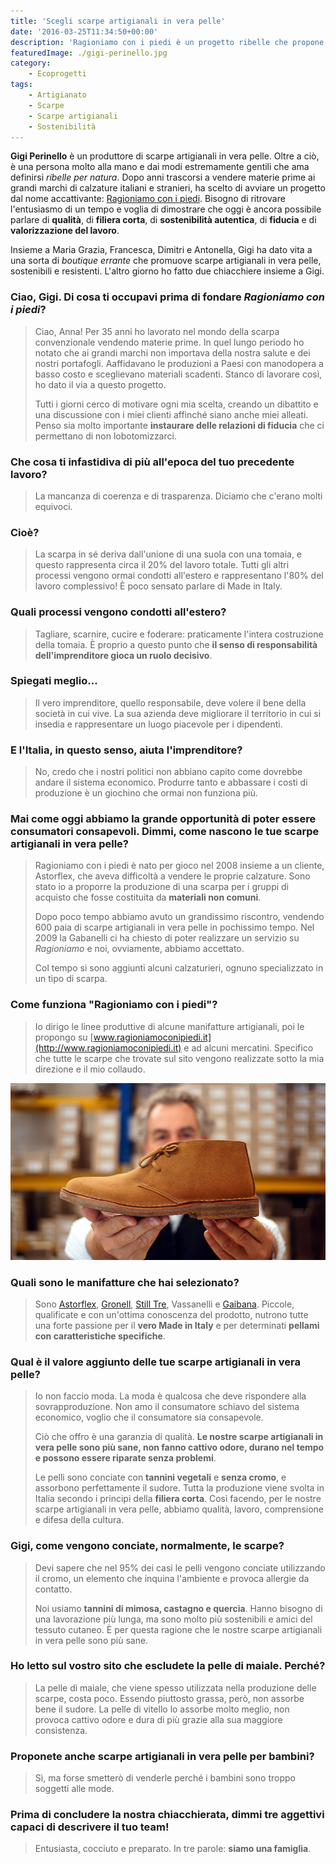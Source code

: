```yaml
---
title: 'Scegli scarpe artigianali in vera pelle'
date: '2016-03-25T11:34:50+00:00'
description: 'Ragioniamo con i piedi è un progetto ribelle che propone scarpe artigianali in vera pelle, sane, durevoli nel tempo e amiche dell''ambiente.'
featuredImage: ./gigi-perinello.jpg
category:
    - Ecoprogetti
tags:
    - Artigianato
    - Scarpe
    - Scarpe artigianali
    - Sostenibilità
---
```



**Gigi Perinello** è un produttore di scarpe artigianali in vera pelle. Oltre a ciò, è una persona molto alla mano e dai modi estremamente gentili che ama definirsi *ribelle per natura*.
Dopo anni trascorsi a vendere materie prime ai grandi marchi di calzature italiani e stranieri, ha scelto di avviare un progetto dal nome accattivante: [Ragioniamo con i piedi](http://www.ragioniamoconipiedi.it/it).
Bisogno di ritrovare l'entusiasmo di un tempo e voglia di dimostrare che oggi è ancora possibile parlare di **qualità**, di **filiera corta**, di **sostenibilità autentica**, di **fiducia** e di **valorizzazione del lavoro**.

Insieme a Maria Grazia, Francesca, Dimitri e Antonella, Gigi ha dato vita a una sorta di *boutique errante* che promuove scarpe artigianali in vera pelle, sostenibili e resistenti.
L'altro giorno ho fatto due chiacchiere insieme a Gigi.

### Ciao, Gigi. Di cosa ti occupavi prima di fondare *Ragioniamo con i piedi*?

> Ciao, Anna! Per 35 anni ho lavorato nel mondo della scarpa convenzionale vendendo materie prime. In quel lungo periodo ho notato che ai grandi marchi non importava della nostra salute e dei nostri portafogli. Aaffidavano le produzioni a Paesi con manodopera a basso costo e sceglievano materiali scadenti. Stanco di lavorare così, ho dato il via a questo progetto.
>
> Tutti i giorni cerco di motivare ogni mia scelta, creando un dibattito e una discussione con i miei clienti affinché siano anche miei alleati. Penso sia molto importante **instaurare delle relazioni di fiducia** che ci permettano di non lobotomizzarci.

### Che cosa ti infastidiva di più all'epoca del tuo precedente lavoro?

> La mancanza di coerenza e di trasparenza. Diciamo che c'erano molti equivoci.

### Cioè?

> La scarpa in sé deriva dall'unione di una suola con una tomaia, e questo rappresenta circa il 20% del lavoro totale. Tutti gli altri processi vengono ormai condotti all'estero e rappresentano l'80% del lavoro complessivo! È poco sensato parlare di Made in Italy.

### Quali processi vengono condotti all'estero?

> Tagliare, scarnire, cucire e foderare: praticamente l'intera costruzione della tomaia. È proprio a questo punto che **il senso di responsabilità dell'imprenditore gioca un ruolo decisivo**.

### Spiegati meglio...

> Il vero imprenditore, quello responsabile, deve volere il bene della società in cui vive. La sua azienda deve migliorare il territorio in cui si insedia e rappresentare un luogo piacevole per i dipendenti.

### E l'Italia, in questo senso, aiuta l'imprenditore?

> No, credo che i nostri politici non abbiano capito come dovrebbe andare il sistema economico. Produrre tanto e abbassare i costi di produzione è un giochino che ormai non funziona più.

### Mai come oggi abbiamo la grande opportunità di poter essere consumatori consapevoli. Dimmi, come nascono le tue scarpe artigianali in vera pelle?

> Ragioniamo con i piedi è nato per gioco nel 2008 insieme a un cliente, Astorflex, che aveva difficoltà a vendere le proprie calzature. Sono stato io a proporre la produzione di una scarpa per i gruppi di acquisto che fosse costituita da **materiali non comuni**.
>
> Dopo poco tempo abbiamo avuto un grandissimo riscontro, vendendo 600 paia di scarpe artigianali in vera pelle in pochissimo tempo. Nel 2009 la Gabanelli ci ha chiesto di poter realizzare un servizio su *Ragioniamo* e noi, ovviamente, abbiamo accettato.
>
> Col tempo si sono aggiunti alcuni calzaturieri, ognuno specializzato in un tipo di scarpa.

### Come funziona "Ragioniamo con i piedi"?

> Io dirigo le linee produttive di alcune manifatture artigianali, poi le propongo su [www.ragioniamoconipiedi.it](http://www.ragioniamoconipiedi.it) e ad alcuni mercatini. Specifico che tutte le scarpe che trovate sul sito vengono realizzate sotto la mia direzione e il mio collaudo.

![La qualità che si può toccare con mano](./gigi-ecoflex.jpg)

### Quali sono le manifatture che hai selezionato?

> Sono [Astorflex](http://www.astorflex.it), [Gronell](http://www.gronell.it), [Still Tre](http://www.esseutesse.it), Vassanelli e [Gaibana](http://www.gaibana.it). Piccole, qualificate e con un'ottima conoscenza del prodotto, nutrono tutte una forte passione per il **vero Made in Italy** e per determinati **pellami con caratteristiche specifiche**.

### Qual è il valore aggiunto delle tue scarpe artigianali in vera pelle?

> Io non faccio moda. La moda è qualcosa che deve rispondere alla sovrapproduzione. Non amo il consumatore schiavo del sistema economico, voglio che il consumatore sia consapevole.
>
> Ciò che offro è una garanzia di qualità. **Le nostre scarpe artigianali in vera pelle sono più sane, non fanno cattivo odore, durano nel tempo e possono essere riparate senza problemi**.
>
> Le pelli sono conciate con **tannini vegetali** e **senza cromo**, e assorbono perfettamente il sudore. Tutta la produzione viene svolta in Italia secondo i principi della **filiera corta**. Così facendo, per le nostre scarpe artigianali in vera pelle, abbiamo qualità, lavoro, comprensione e difesa della cultura.

### Gigi, come vengono conciate, normalmente, le scarpe?

> Devi sapere che nel 95% dei casi le pelli vengono conciate utilizzando il cromo, un elemento che inquina l'ambiente e provoca allergie da contatto.
>
> Noi usiamo **tannini di mimosa, castagno e quercia**. Hanno bisogno di una lavorazione più lunga, ma sono molto più sostenibili e amici del tessuto cutaneo. È per questa ragione che le nostre scarpe artigianali in vera pelle sono più sane.

### Ho letto sul vostro sito che escludete la pelle di maiale. Perché?

> La pelle di maiale, che viene spesso utilizzata nella produzione delle scarpe, costa poco. Essendo piuttosto grassa, però, non assorbe bene il sudore. La pelle di vitello lo assorbe molto meglio, non provoca cattivo odore e dura di più grazie alla sua maggiore consistenza.

### Proponete anche scarpe artigianali in vera pelle per bambini?

> Sì, ma forse smetterò di venderle perché i bambini sono troppo soggetti alle mode.

### Prima di concludere la nostra chiacchierata, dimmi tre aggettivi capaci di descrivere il tuo team!

> Entusiasta, cocciuto e preparato. In tre parole: **siamo una famiglia**.
